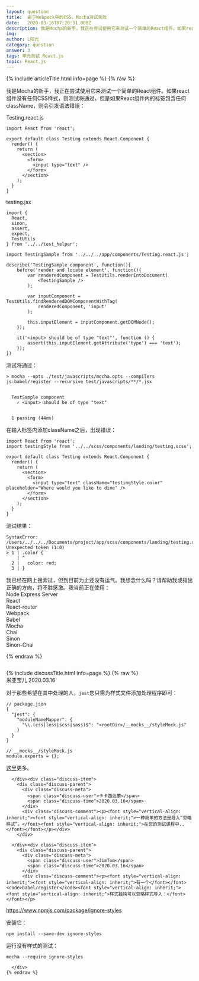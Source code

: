 ```yaml
---
layout: question
title:  由于Webpack中的CSS，Mocha测试失败
date:   2020-03-16T07:20:31.000Z
description: 我是Mocha的新手，我正在尝试使用它来测试一个简单的React组件。如果react组件没有任何CSS样式，则测试将通过，但是如果React组件内的标签包...
img: 
author: L阳光
category: question
answer: 3
tags: 单元测试 React.js
topic: React.js
---
```

<div class="article-root">
  <div class="article">
    {% include articleTitle.html info=page %}
    {% raw %}
    <div class="article-content"><p><font style="vertical-align: inherit;"><font style="vertical-align: inherit;">我是Mocha的新手，我正在尝试使用它来测试一个简单的React组件。</font><font style="vertical-align: inherit;">如果react组件没有任何CSS样式，则测试将通过，但是如果React组件内的标签包含任何className，则会引发语法错误：</font></font></p>

<p><font style="vertical-align: inherit;"><font style="vertical-align: inherit;">Testing.react.js</font></font></p>

<pre><code>import React from 'react';<font></font>
<font></font>
export default class Testing extends React.Component {<font></font>
  render() {<font></font>
    return (<font></font>
      &lt;section&gt;<font></font>
        &lt;form&gt;<font></font>
          &lt;input type="text" /&gt;<font></font>
        &lt;/form&gt;<font></font>
      &lt;/section&gt;<font></font>
    );<font></font>
  }<font></font>
}<font></font>
</code></pre>

<p><font style="vertical-align: inherit;"><font style="vertical-align: inherit;">testing.jsx</font></font></p>

<pre><code>import {<font></font>
  React,<font></font>
  sinon,<font></font>
  assert,<font></font>
  expect,<font></font>
  TestUtils<font></font>
} from '../../test_helper';<font></font>
<font></font>
import TestingSample from '../../../app/components/Testing.react.js';<font></font>
<font></font>
describe('TestingSample component', function(){<font></font>
    before('render and locate element', function(){<font></font>
        var renderedComponent = TestUtils.renderIntoDocument(<font></font>
            &lt;TestingSample /&gt;<font></font>
        );<font></font>
<font></font>
        var inputComponent = TestUtils.findRenderedDOMComponentWithTag(<font></font>
            renderedComponent, 'input'<font></font>
        );<font></font>
<font></font>
        this.inputElement = inputComponent.getDOMNode();<font></font>
    });<font></font>
<font></font>
    it('&lt;input&gt; should be of type "text"', function () {<font></font>
        assert(this.inputElement.getAttribute('type') === 'text');<font></font>
    });<font></font>
})<font></font>
</code></pre>

<p><font style="vertical-align: inherit;"><font style="vertical-align: inherit;">测试将通过： </font></font></p>

<pre><code>&gt; mocha --opts ./test/javascripts/mocha.opts --compilers js:babel/register --recursive test/javascripts/**/*.jsx<font></font>
<font></font>
<font></font>
  TestSample component<font></font>
    ✓ &lt;input&gt; should be of type "text"<font></font>
<font></font>
<font></font>
  1 passing (44ms)<font></font>
</code></pre>

<p><font style="vertical-align: inherit;"><font style="vertical-align: inherit;">在输入标签内添加className之后，出现错误： </font></font></p>

<pre><code>import React from 'react';<font></font>
import testingStyle from '../../scss/components/landing/testing.scss';<font></font>
<font></font>
export default class Testing extends React.Component {<font></font>
  render() {<font></font>
    return (<font></font>
      &lt;section&gt;<font></font>
        &lt;form&gt;<font></font>
          &lt;input type="text" className="testingStyle.color" placeholder="Where would you like to dine" /&gt;     <font></font>
        &lt;/form&gt;<font></font>
      &lt;/section&gt;<font></font>
    );<font></font>
  }<font></font>
}<font></font>
</code></pre>

<p><font style="vertical-align: inherit;"><font style="vertical-align: inherit;">测试结果：</font></font></p>

<pre><code>SyntaxError: /Users/../../../Documents/project/app/scss/components/landing/testing.scss: Unexpected token (1:0)<font></font>
&gt; 1 | .color {<font></font>
    | ^<font></font>
  2 |   color: red;<font></font>
  3 | }<font></font>
</code></pre>

<p><font style="vertical-align: inherit;"><font style="vertical-align: inherit;">我已经在网上搜索过，但到目前为止还没有运气。</font><font style="vertical-align: inherit;">我想念什么吗？</font><font style="vertical-align: inherit;">请帮助我或指出正确的方向，将不胜感激。</font><font style="vertical-align: inherit;">我当前正在使用：</font></font><br><font style="vertical-align: inherit;"><font style="vertical-align: inherit;">
Node Express Server </font></font><br><font style="vertical-align: inherit;"><font style="vertical-align: inherit;">
React </font></font><br><font style="vertical-align: inherit;"><font style="vertical-align: inherit;">
React-router </font></font><br><font style="vertical-align: inherit;"><font style="vertical-align: inherit;">
Webpack </font></font><br><font style="vertical-align: inherit;"><font style="vertical-align: inherit;">
Babel </font></font><br><font style="vertical-align: inherit;"><font style="vertical-align: inherit;">
Mocha </font></font><br><font style="vertical-align: inherit;"><font style="vertical-align: inherit;">
Chai </font></font><br><font style="vertical-align: inherit;"><font style="vertical-align: inherit;">
Sinon </font></font><br><font style="vertical-align: inherit;"><font style="vertical-align: inherit;">
Sinon-Chai</font></font></p></div>
    {% endraw %}
  </div>
  <p style="height: 0;width:0;overflow: hidden;"> 第1789篇《由于Webpack中的CSS，Mocha测试失败》来自Winter(https://github.com/aiyld/aiyld.github.io)的站点</p>
  <div class="discuss-wrapper">
    {% include discussTitle.html info=page %}
    {% raw %}
    <div class="discuss-item">
        <div class="discuss-parent">
          <div class="discuss-meta">
            <span class="discuss-user">米亚宝儿</span>
            <span class="discuss-time">2020.03.16</span>
          </div>
          <div class="discuss-comment"><p><font style="vertical-align: inherit;"><font style="vertical-align: inherit;">对于那些希望在其中处理的人，</font></font><code>jest</code><font style="vertical-align: inherit;"><font style="vertical-align: inherit;">您只需为样式文件添加处理程序即可：</font></font></p>

<pre><code>// package.json<font></font>
{<font></font>
  "jest": {<font></font>
    "moduleNameMapper": {<font></font>
      "\\.(css|less|scss|sass)$": "&lt;rootDir&gt;/__mocks__/styleMock.js"<font></font>
    }<font></font>
  }<font></font>
}<font></font>
<font></font>
// __mocks__/styleMock.js<font></font>
module.exports = {};<font></font>
</code></pre>

<p><font style="vertical-align: inherit;"></font><a href="https://facebook.github.io/jest/docs/en/webpack.html#handling-static-assets" rel="nofollow noreferrer"><font style="vertical-align: inherit;"><font style="vertical-align: inherit;">这里</font></font></a><font style="vertical-align: inherit;"><font style="vertical-align: inherit;">更多</font><font style="vertical-align: inherit;">。</font></font></p></div>
        </div>
        
      </div><div class="discuss-item">
        <div class="discuss-parent">
          <div class="discuss-meta">
            <span class="discuss-user">卡卡西达蒙</span>
            <span class="discuss-time">2020.03.16</span>
          </div>
          <div class="discuss-comment"><p><font style="vertical-align: inherit;"><font style="vertical-align: inherit;">一种简单的方法是导入“忽略样式”。</font><font style="vertical-align: inherit;">在您的测试课程中..</font></font></p></div>
        </div>
        
      </div><div class="discuss-item">
        <div class="discuss-parent">
          <div class="discuss-meta">
            <span class="discuss-user">JimTom</span>
            <span class="discuss-time">2020.03.16</span>
          </div>
          <div class="discuss-comment"><p><font style="vertical-align: inherit;"><font style="vertical-align: inherit;">有一个</font></font><code>babel/register</code><font style="vertical-align: inherit;"><font style="vertical-align: inherit;">样式挂钩可以忽略样式导入：</font></font></p>

<p><a href="https://www.npmjs.com/package/ignore-styles" rel="noreferrer"><font style="vertical-align: inherit;"><font style="vertical-align: inherit;">https://www.npmjs.com/package/ignore-styles</font></font></a></p>

<p><font style="vertical-align: inherit;"><font style="vertical-align: inherit;">安装它：</font></font></p>

<p><code>npm install --save-dev ignore-styles</code></p>

<p><font style="vertical-align: inherit;"><font style="vertical-align: inherit;">运行没有样式的测试：</font></font></p>

<p><code>mocha --require ignore-styles</code></p></div>
        </div>
        
      </div>
    {% endraw %}
  </div>
<div>

